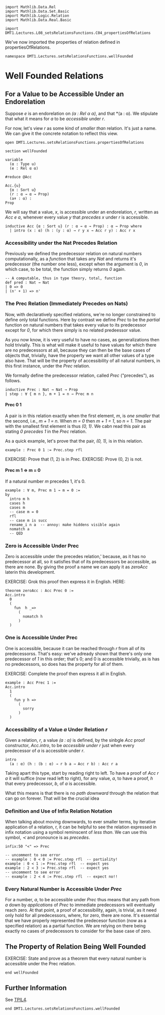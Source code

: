 ```lean
import Mathlib.Data.Rel
import Mathlib.Data.Set.Basic
import Mathlib.Logic.Relation
import Mathlib.Data.Real.Basic

import DMT1.Lectures.L08_setsRelationsFunctions.C04_propertiesOfRelations
```

We've now imported the properties of relation defined in
propertiesOfRelations.

```lean
namespace DMT1.Lectures.setsRelationsFunctions.wellFounded
```

# Well Founded Relations

<!-- toc -->

## For a Value to be Accessible Under an Endorelation

Suppose *e* is an endorelation on *(α : Rel α α)*, and
that *(a : α). We stipulate that what it means for *a*
to be *accessible* under *r*.

For now, let's view *r* as some kind of *smaller than*
relation. It's just a name. We can give it the concrete
notation to reflect this view.

```lean
open DMT1.Lectures.setsRelationsFunctions.propertiesOfRelations

section wellFounded

variable
  (α : Type u)
  (e : Rel α α)

#reduce @Acc
```

```lean
Acc.{u}
  {α : Sort u}
  (r : α → α → Prop)
  (a✝ : α) :
Prop
```

We will say that a value, *x*, is accessible under an
endorelation, *r*, written as *Acc e a*, whenever every
value *y* that *precedes* *x* under *r* is accessible.

```lean
inductive Acc {α : Sort u} (r : α → α → Prop) : α → Prop where
  | intro (x : α) (h : (y : α) → r y x → Acc r y) : Acc r x
```

### Accessibility under the Nat Precedes Relation

Previously we defined the predecessor relation on
natural numbers computationally, as a *function*
that takes any *Nat* and returns it's predecessor
(the number one less), except when the argument is
*0*, in which case, to be total, the function simply
returns *0* again.


```lean
-- A computable, thus in type theory, total, function
def pred : Nat → Nat
| 0 => 0
| (n' + 1) => n'
```


### The Prec Relation (Immediately Precedes on Nats)
Now, with declaratively specified relations, we're
no longer constrained to define only total functions.
Here by contrast we define *Prec* to be the *partial*
function on natural numbers that takes every value to
its predecessor except for *0*, for which there simply
is no related predeessor value.

As you now know, it is very useful to have no cases, as
generalizations then hold trivially. This is what will
make it useful to have values for which there are no
predecessors at all, because they can then be the base
cases of objects that, trivially, have the property we
want all other values of a type also have. That will be
the property of accessibility of all natural numbers,
in this first instance, under the *Prec* relation.

We formally define the predecessor relation, called
*Prec* ("precedes"), as follows.

```lean
inductive Prec : Nat → Nat → Prop
| step : ∀ { m n }, m + 1 = n → Prec m n
```



#### Prec 0 1

A pair is in this relation exactly when the first element,
*m*, is *one smaller* that the second, i.e., *m + 1 = n*.
When *m = 0* then *m + 1 = 1*, so *n = 1*. The pair with
the smallest first element is thus *(0, 1)*. We cabn read
this pair as stating *0 precedes 1* in the *Prec* relation.

As a quick example, let's prove that the pair, *(0, 1),*
is in this relation.

```lean
example : Prec 0 1 := Prec.step rfl
```

EXERCISE: Prove that (1, 2) is in Prec.
EXERCISE: Prove (0, 2) is not.



#### Prec m 1 => m = 0

If a natural number *m* precedes 1, it's 0.

```lean
example : ∀ m, Prec m 1 → m = 0 :=
by
  intro m h
  cases h
  cases m
  -- case m = 0
  rfl
  -- case m is succ
  rename_i n a  -- annoy: make hiddens visible again
  nomatch a
  -- QED
```



### Zero is Accessible Under Prec

Zero is accessible under the precedes relation,'
because, as it has no predecessor at all, so it
satisfies that of its predecessors be accessible,
as there are none. By giving the proof a name we
can apply it as *zeroAcc* laterin this development.

EXERCISE: Grok this proof then express it in English.
HERE:

```lean
theorem zeroAcc : Acc Prec 0 :=
Acc.intro
  0
  (
    fun  h _=>
      (
        nomatch h
      )
  )
```


### One is Accessible Under Prec

One is accessible, because it can be reached through
*r* from all of its predecessorss.  That's easy: we've
adready shown that there's only one predecessor of *1*
in this order; that's 0; and 0 is accessible trivially,
as is has no predecessors, so does has the property for
all of them.

EXERCISE: Complete the proof then express it all in English.

```lean
example : Acc Prec 1 :=
Acc.intro
  1
  (
    fun y h =>
      (
        sorry
      )
  )
```

### Accessibility of a Value *a* Under Relation *r*

Given a relation, *r*, a value *(a : α)* is defined,
by the sinbgle *Acc* proof constructor, *Acc.intro*,
to be *accessible under r* just when every predecessor
of *a* is accessible under *r*.

```
intro
  (a : α) (h : (b : α) → r b a → Acc r b) : Acc r a
```

Taking apart this type, start by reading right to left.
To have a proof of *Acc r a* it will suffice (now read
left to right), for any value, *a*, to have a proof, *h*
that every predecessor, *b*, of *a* is accessible.

What this means is that there is no *path downward*
through the relation that can go on forever. That will
be the crucial idea

### Definition and Use of Infix Relation Notation

When talking about moving downwards, to ever smaller
terms, by iterative application of a relation, r, it
can be helpful to see the relation expressed in infix
notation using a symbol reminscent of *less than*. We
can use this symbol, *≺* and pronounce is as *precedes*.


```lean
infix:50 "≺" => Prec

-- uncomment to see error
-- example : 0 ≺ 0 := Prec.step rfl  -- partiality!
example : 0 ≺ 1 := Prec.step rfl  -- expect yes
example : 2 ≺ 3 := Prec.step rfl  -- expect yes
-- uncomment to see error
-- example : 2 ≺ 4 := Prec.step rfl  -- expect no!!
```



### Every Natural Number is Accessible Under *Prec*

For a number, *a*, to be accessible under *Prec* thus
means that any path from *a* down by *applications* of
*Prec* to immediate predecessors will eventually reach
zero. At that point, a proof of accessibility, again,
is trivial, as it need only hold for all predecessors,
where, for zero, there are none. It's essential that we
have properly represented the predecesor function (now
as a specified relation) as a partial function. We are
relying on there being exactly no cases of predecessors
to consider for the base case of zero.



## The Property of Relation Being Well Founded

EXERCISE: State and prove as a theorem that every
natural number is accessible under the Prec relation.




```lean
end wellFounded
```

## Further Information

See [TPIL4](https://leanprover.github.io/theorem_proving_in_lean4/induction_and_recursion.html#well-founded-recursion-and-induction).


```lean
end DMT1.Lectures.setsRelationsFunctions.wellFounded
```
